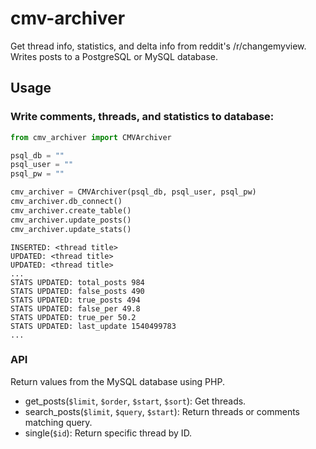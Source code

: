 # cmv-archiver
Get thread info, statistics, and delta info from reddit's /r/changemyview. Writes posts to a PostgreSQL or MySQL database.
## Usage
### Write comments, threads, and statistics to database:
```python
from cmv_archiver import CMVArchiver

psql_db = ""
psql_user = ""
psql_pw = ""

cmv_archiver = CMVArchiver(psql_db, psql_user, psql_pw)
cmv_archiver.db_connect()
cmv_archiver.create_table()
cmv_archiver.update_posts()
cmv_archiver.update_stats()
```
```
INSERTED: <thread title>
UPDATED: <thread title>
UPDATED: <thread title>
...
STATS UPDATED: total_posts 984
STATS UPDATED: false_posts 490
STATS UPDATED: true_posts 494
STATS UPDATED: false_per 49.8
STATS UPDATED: true_per 50.2
STATS UPDATED: last_update 1540499783
...
```
### API
Return values from the MySQL database using PHP.
* get_posts(`$limit`, `$order`, `$start`, `$sort`): Get threads.
* search_posts(`$limit`, `$query`, `$start`): Return threads or comments matching query.
* single(`$id`): Return specific thread by ID.
